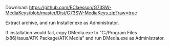 Download: https://github.com/EClaesson/G73SW-MediaKeys/blob/master/Dist/G73SW-MediaKeys.zip?raw=true

Extract archive, and run Installer.exe as Administrator.

If installation would fail, copy DMedia.exe to "C:/Program Files (x86)/asus/ATK Package/ATK Media" and run DMedia.exe as Administrator.